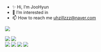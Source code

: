 - ✨ Hi, I’m JooHyun
- 👀 I’m interested in 
- 📫 How to reach me uhzillzzz@naver.com

<a href="https://hits.seeyoufarm.com"><img src="https://hits.seeyoufarm.com/api/count/incr/badge.svg?url=https%3A%2F%2Fgithub.com%2Fuhzill&count_bg=%23FFD53B&title_bg=%23000000&icon=&icon_color=%23FFFFFF&title=hits&edge_flat=false"/></a>
<br><br>
<img src="https://img.shields.io/badge/HTML5-E34F26?style=flat-square&logo=HTML5&logoColor=white"/></a>
<img src="https://img.shields.io/badge/CSS3-1572B6?style=flat-square&logo=CSS3&logoColor=white"/></a>
<br>
<img src="https://img.shields.io/badge/Illustrator-FF9A00?style=flat-square&logo=Adobe Illustrator&logoColor=white"/></a>
<img src="https://img.shields.io/badge/Photoshop-31A8FF?style=flat-square&logo=Adobe Photoshop&logoColor=white"/></a>
<img src="https://img.shields.io/badge/Premiere Pro-9999FF?style=flat-square&logo=Adobe Premiere Pro&logoColor=white"/></a>
<img src="https://img.shields.io/badge/After Effects-9999FF?style=flat-square&logo=Adobe After Effects&logoColor=white"/></a>


<!---
uhzill/uhzill is a ✨ special ✨ repository because its `README.md` (this file) appears on your GitHub profile.
You can click the Preview link to take a look at your changes.
--->
